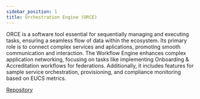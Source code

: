 ```yaml
---
sidebar_position: 1
title: Orchestration Engine (ORCE)
---
```


ORCE is a software tool essential for sequentially managing and executing tasks, ensuring a seamless flow of data within the ecosystem. Its primary role is to connect complex services and aplications, promoting smooth communication and interaction. The Workflow Engine enhances complex application networking, focusing on tasks like implementing Onboarding & Accreditation workflows for federations. Additionally, it includes features for sample service orchestration, provisioning, and compliance monitoring based on EUCS metrics.

<div class="mtp-3">
    <a href="https://gitlab.eclipse.org/eclipse/xfsc/orce" target="_blank" class="primaryBtn">Repository</a>
</div>
